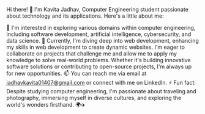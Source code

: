 Hi there! 👋
I'm Kavita Jadhav, Computer Engineering student passionate about technology and its applications. Here's a little about me:

👀 I'm interested in exploring various domains within computer engineering, including software development, artificial intelligence, cybersecurity, and data science.
🌱 Currently, I'm diving deep into web development, enhancing my skills in web development to create dynamic websites.
 I'm eager to collaborate on projects that challenge me and allow me to apply my knowledge to solve real-world problems. Whether it's building innovative software solutions or contributing to open-source projects, I'm always up for new opportunities.
📫 You can reach me via email at jadhavkavita01407@gmail.com or connect with me on LinkedIn.
⚡ Fun fact: Despite studying computer engineering, I'm passionate about traveling and photography, immersing myself in diverse cultures, and exploring the world's wonders firsthand. 🌍✈️
